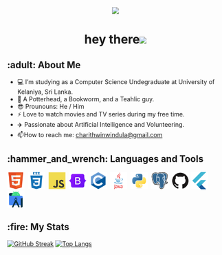 <div id="header" align="center">
  <img src="https://media.giphy.com/media/IcPtije3iwoEM/giphy.gif" width="200"/>
</div>

<div id="header" align="center">
  <h1>hey there<img src="https://media.giphy.com/media/jQDGQlcdmuyWbVpomT/giphy.gif" width="20px"/></h1>
</div>

<h2>:adult: About Me</h2>

- :computer: I’m studying as a Computer Science Undegraduate at University of Kelaniya, Sri Lanka.
- :seedling: A Potterhead, a Bookworm, and a Teahlic guy.
- :sunglasses: Prounouns: He / Him
- :zap: Love to watch movies and TV series during my free time.
- :airplane: Passionate about Artificial Intelligence and Volunteering.
- :mailbox:How to reach me: charithwinwindula@gmail.com

<h2>:hammer_and_wrench: Languages and Tools</h2>

<div>
  <img src="https://github.com/devicons/devicon/blob/master/icons/html5/html5-original.svg" title="HTML5" alt="HTML" width="40" height="40" padding="10"/>&nbsp;
  <img src="https://github.com/devicons/devicon/blob/master/icons/css3/css3-plain-wordmark.svg"  title="CSS3" alt="CSS" width="40" height="40" padding="10"/>&nbsp;
  <img src="https://github.com/devicons/devicon/blob/master/icons/javascript/javascript-original.svg" title="JavaScript" alt="JavaScript" width="40" height="40" padding="10"/>&nbsp;
  <img src="https://github.com/devicons/devicon/blob/master/icons/bootstrap/bootstrap-original.svg" title="Bootstrap" alt="Bootstrap" width="40" height="40" padding="10"/>&nbsp;
  <img src="https://github.com/devicons/devicon/blob/master/icons/c/c-original.svg" title="C" alt="C" width="40" height="40" padding="10"/>&nbsp;
  <img src="https://github.com/devicons/devicon/blob/master/icons/java/java-original-wordmark.svg" title="Java" alt="Java" width="40" height="40" padding="10"/>&nbsp;
  <img src="https://github.com/devicons/devicon/blob/master/icons/python/python-original.svg" title="Python" alt="Python" width="40" height="40" padding="10"/>&nbsp;
  <img src="https://github.com/devicons/devicon/blob/master/icons/postgresql/postgresql-original.svg" title="PostgreSQL"  alt="PostgreSQL" width="40" height="40" padding="10"/>&nbsp;
  <img src="https://github.com/devicons/devicon/blob/master/icons/github/github-original.svg" title="Git" **alt="Git" width="40" height="40" padding="10"/>
  <img src="https://github.com/devicons/devicon/blob/master/icons/flutter/flutter-original.svg" title="Flutter" alt="Flutter" width="40" height="40" padding="10"/>&nbsp;
  <img src="https://github.com/devicons/devicon/blob/master/icons/androidstudio/androidstudio-original.svg" title="Android Studio" alt="Android Studio" width="40" height="40" padding="10"/>&nbsp;
</div>

<h2>:fire: My Stats</h2>
  
  [![GitHub Streak](http://github-readme-streak-stats.herokuapp.com?user=windulad&theme=tokyonight&hide_border=true&border_radius=4&)](https://git.io/streak-stats)
  [![Top Langs](https://github-readme-stats.vercel.app/api/top-langs/?username=windulad&theme=tokyonight&hide_border=true&layout=compact)](https://github.com/anuraghazra/github-readme-stats)
 
<!---
winduladissanayake/winduladissanayake is a ✨ special ✨ repository because its `README.md` (this file) appears on your GitHub profile.
You can click the Preview link to take a look at your changes.
--->
